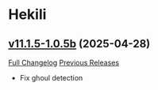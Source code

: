 # Hekili

## [v11.1.5-1.0.5b](https://github.com/Hekili/hekili/tree/v11.1.5-1.0.5b) (2025-04-28)
[Full Changelog](https://github.com/Hekili/hekili/compare/v11.1.5-1.0.5a...v11.1.5-1.0.5b) [Previous Releases](https://github.com/Hekili/hekili/releases)

- Fix ghoul detection  
